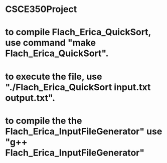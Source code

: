 # CSCE350Project

# to compile Flach_Erica_QuickSort, use command "make Flach_Erica_QuickSort".
# to execute the file, use "./Flach_Erica_QuickSort input.txt output.txt".

# to compile the the Flach_Erica_InputFileGenerator" use "g++ Flach_Erica_InputFileGenerator"